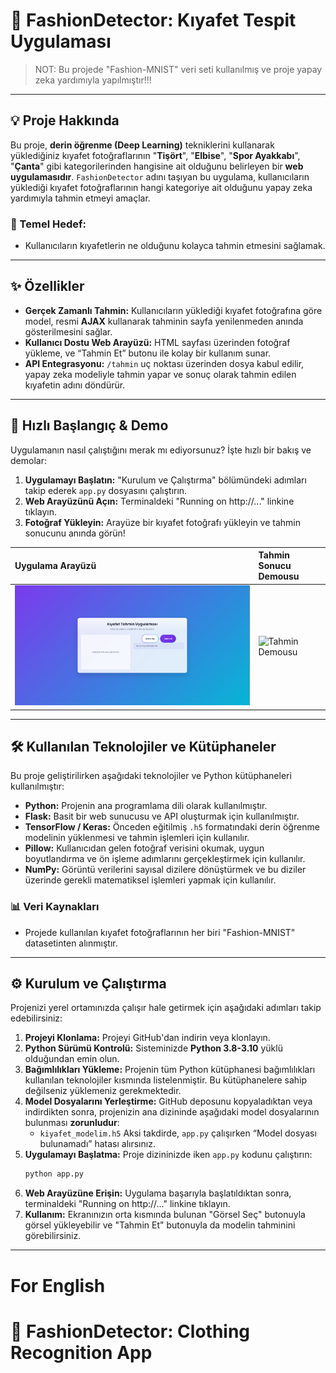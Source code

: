 # 👕 FashionDetector: Kıyafet Tespit Uygulaması
> NOT: Bu projede "Fashion-MNIST" veri seti kullanılmış ve proje yapay zeka yardımıyla yapılmıştır!!!

---

## 💡 Proje Hakkında
Bu proje, **derin öğrenme (Deep Learning)** tekniklerini kullanarak yüklediğiniz kıyafet fotoğraflarının "**Tişört**", "**Elbise**", "**Spor Ayakkabı**", "**Çanta**" gibi kategorilerinden hangisine ait olduğunu belirleyen bir **web uygulamasıdır**. `FashionDetector` adını taşıyan bu uygulama, kullanıcıların yüklediği kıyafet fotoğraflarının hangi kategoriye ait olduğunu yapay zeka yardımıyla tahmin etmeyi amaçlar.

### 🌟 Temel Hedef:
* Kullanıcıların kıyafetlerin ne olduğunu kolayca tahmin etmesini sağlamak.
---

## ✨ Özellikler

* **Gerçek Zamanlı Tahmin:** Kullanıcıların yüklediği kıyafet fotoğrafına göre model, resmi **AJAX** kullanarak tahminin sayfa yenilenmeden anında gösterilmesini sağlar.
* **Kullanıcı Dostu Web Arayüzü:** HTML sayfası üzerinden fotoğraf yükleme, ve “Tahmin Et” butonu ile kolay bir kullanım sunar.
* **API Entegrasyonu:** `/tahmin` uç noktası üzerinden dosya kabul edilir, yapay zeka modeliyle tahmin yapar ve sonuç olarak tahmin edilen kıyafetin adını döndürür.
---

## 🚀 Hızlı Başlangıç & Demo

Uygulamanın nasıl çalıştığını merak mı ediyorsunuz? İşte hızlı bir bakış ve demolar:

1.  **Uygulamayı Başlatın:** "Kurulum ve Çalıştırma" bölümündeki adımları takip ederek `app.py` dosyasını çalıştırın.
2.  **Web Arayüzünü Açın:** Terminaldeki "Running on http://..." linkine tıklayın.
3.  **Fotoğraf Yükleyin:** Arayüze bir kıyafet fotoğrafı yükleyin ve tahmin sonucunu anında görün!

| Uygulama Arayüzü                       | Tahmin Sonucu Demousu                       |
| :------------------------------------- | :------------------------------------------ |
| ![Uygulama Arayüzü](images/uygulama_arayuzu.png) | ![Tahmin Demousu](images/uygulama_demo.gif) |

---

## 🛠️ Kullanılan Teknolojiler ve Kütüphaneler

Bu proje geliştirilirken aşağıdaki teknolojiler ve Python kütüphaneleri kullanılmıştır:

* **Python:** Projenin ana programlama dili olarak kullanılmıştır.
* **Flask:** Basit bir web sunucusu ve API oluşturmak için kullanılmıştır.
* **TensorFlow / Keras:** Önceden eğitilmiş `.h5` formatındaki derin öğrenme modelinin yüklenmesi ve tahmin işlemleri için kullanılır.
* **Pillow:** Kullanıcıdan gelen fotoğraf verisini okumak, uygun boyutlandırma ve ön işleme adımlarını gerçekleştirmek için kullanılır.
* **NumPy:** Görüntü verilerini sayısal dizilere dönüştürmek ve bu diziler üzerinde gerekli matematiksel işlemleri yapmak için kullanılır.

### 📊 Veri Kaynakları

* Projede kullanılan kıyafet fotoğraflarının her biri "Fashion-MNIST" datasetinten alınmıştır.

---

## ⚙️ Kurulum ve Çalıştırma

Projenizi yerel ortamınızda çalışır hale getirmek için aşağıdaki adımları takip edebilirsiniz:

1.  **Projeyi Klonlama:** Projeyi GitHub'dan indirin veya klonlayın.   
2.  **Python Sürümü Kontrolü:** Sisteminizde **Python 3.8-3.10** yüklü olduğundan emin olun. 
3.  **Bağımlılıkları Yükleme:** Projenin tüm Python kütüphanesi bağımlılıkları kullanılan teknolojiler kısmında listelenmiştir. Bu kütüphanelere sahip değilseniz yüklemeniz gerekmektedir.
4.  **Model Dosyalarını Yerleştirme:** GitHub deposunu kopyaladıktan veya indirdikten sonra, projenizin ana dizininde aşağıdaki model dosyalarının bulunması **zorunludur**:
    * `kiyafet_modelim.h5`
    Aksi takdirde, `app.py` çalışırken “Model dosyası bulunamadı” hatası alırsınız.
5.  **Uygulamayı Başlatma:** Proje dizininizde iken `app.py` kodunu çalıştırın:
    ```bash
    python app.py
    ```
6.  **Web Arayüzüne Erişin:** Uygulama başarıyla başlatıldıktan sonra, terminaldeki "Running on http://..." linkine tıklayın.
7.  **Kullanım:** Ekranınızın orta kısmında bulunan "Görsel Seç" butonuyla görsel yükleyebilir ve "Tahmin Et" butonuyla da modelin tahminini görebilirsiniz.

---


# For English


# 👕 FashionDetector: Clothing Recognition App
